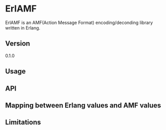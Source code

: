 # ErlAMF
ErlAMF is an AMF(Action Message Format) encoding/deconding library written in Erlang.

## Version
0.1.0

## Usage

## API

## Mapping between Erlang values and AMF values

## Limitations
